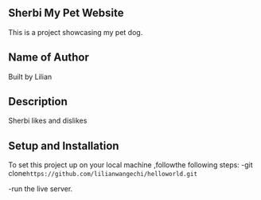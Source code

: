 ## Sherbi My Pet Website
This is a project showcasing my pet dog.

## Name of Author
Built by Lilian

## Description
Sherbi likes and dislikes

## Setup and Installation
To set this project up on your local machine ,followthe following steps:
-git clone`https://github.com/lilianwangechi/helloworld.git`

-run the live server. 

